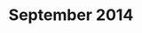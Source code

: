 ---
layout: newsletter-layout
title: September 2014
description: /newsletters/2014/Newsletter_September_2014
categories: 2014
ide: sept14
bg-url: /img/background5.png
permalink: /publication/newsletter/
---